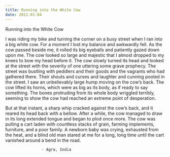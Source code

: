 ```yaml
---
title: Running into the White Cow
date: 2011-01-04
---
```


Running into the White Cow

I was riding my bike and turning the corner on a busy street when I ran into a big white cow. For a moment I lost my balance and awkwardly fell. As the cow passed beside me, it rolled its big eyeballs and patiently gazed down upon me. The cow looked so large and majestic that I almost dropped to my knees to bow my head before it. The cow slowly turned its head and looked at the street with the severity of one uttering some grave prophecy. The street was bustling with peddlers and their goods and the vagrants who had gathered there. Their shouts and curses and laughter and cunning pooled in the street. I saw an unbelievably large hump moving on the cow’s back. The cow lifted its horns, which were as big as its body, as if ready to say something. The bones protruding from its whole body wriggled terribly, seeming to show the cow had reached an extreme point of desperation.

But at that instant, a sharp whip cracked against the cow’s back, and it reared its head back with a bellow. After a while, the cow managed to draw in its long extended tongue and began to plod once more. The cow was pulling a cart laden with countless stacks of grain, farming implements, furniture, and a poor family. A newborn baby was crying, exhausted from the heat, and a blind old man stared at me for a long, long time until the cart vanished around a bend in the road.

```
                - Agra, India
```
